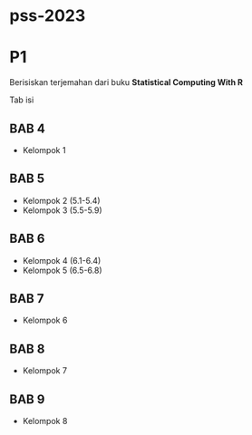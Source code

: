 # pss-2023

# P1
Berisiskan terjemahan dari buku
**Statistical Computing With R**

Tab isi
## BAB 4
  - Kelompok 1 
## BAB 5
  - Kelompok 2 (5.1-5.4)
  - Kelompok 3 (5.5-5.9)
## BAB 6
  - Kelompok 4 (6.1-6.4)
  - Kelompok 5 (6.5-6.8)
## BAB 7
  - Kelompok 6
## BAB 8
  - Kelompok 7
## BAB 9
  - Kelompok 8
